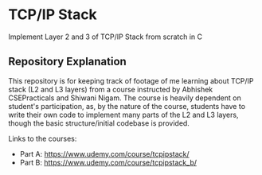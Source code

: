 # TCP/IP Stack
Implement Layer 2 and 3 of TCP/IP Stack from scratch in C

## Repository Explanation
This repository is for keeping track of footage of me learning about TCP/IP stack (L2 and L3 layers) from a course instructed by Abhishek CSEPracticals and Shiwani Nigam. The course is heavily dependent on student's participation, as, by the nature of the course, students have to write their own code to implement many parts of the L2 and L3 layers, though the basic structure/initial codebase is provided.

Links to the courses:
- Part A: https://www.udemy.com/course/tcpipstack/
- Part B: https://www.udemy.com/course/tcpipstack_b/
